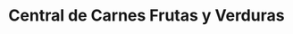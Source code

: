 ---
title: "Central de Carnes Frutas y Verduras"
url: /bogota-d-c/central-de-carnes-frutas-y-verduras/
shop: Supermarkt
---